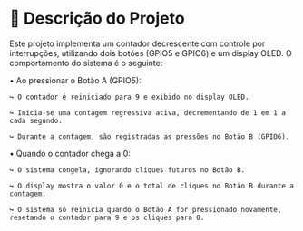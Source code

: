 # 📝 Descrição do Projeto
Este projeto implementa um contador decrescente com controle por interrupções, utilizando dois botões (GPIO5 e GPIO6) e um display OLED. O comportamento do sistema é o seguinte:

• Ao pressionar o Botão A (GPIO5):

    ↪ O contador é reiniciado para 9 e exibido no display OLED.

    ↪ Inicia-se uma contagem regressiva ativa, decrementando de 1 em 1 a cada segundo.

    ↪ Durante a contagem, são registradas as pressões no Botão B (GPIO6).

• Quando o contador chega a 0:

    ↪ O sistema congela, ignorando cliques futuros no Botão B.

    ↪ O display mostra o valor 0 e o total de cliques no Botão B durante a contagem.

    ↪ O sistema só reinicia quando o Botão A for pressionado novamente, resetando o contador para 9 e os cliques para 0.